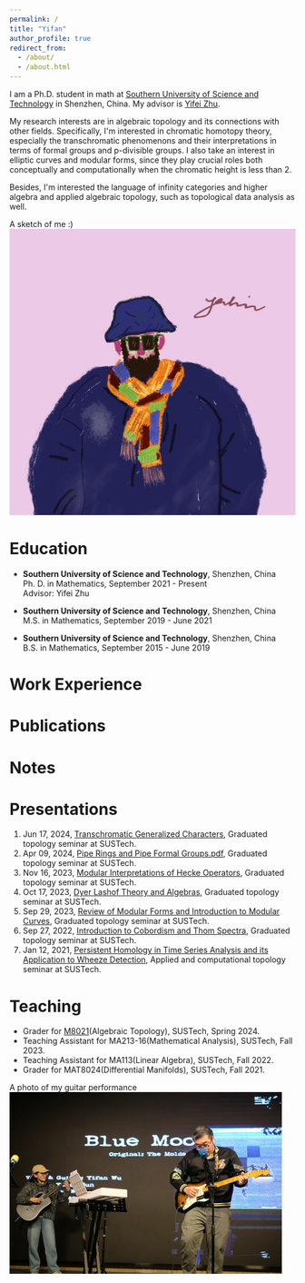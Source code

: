 ```yaml
---
permalink: /
title: "Yifan"
author_profile: true
redirect_from: 
  - /about/
  - /about.html
---
```


I am a Ph.D. student in math at [Southern University of Science and Technology](https://math.sustech.edu.cn/?lang=en) in Shenzhen, China. 
My advisor is [Yifei Zhu](https://yifeizhu.github.io/).

My research interests are in algebraic topology and its connections with other fields. Specifically, I'm interested in chromatic homotopy theory, especially the 
transchromatic phenomenons and their interpretations in terms of formal groups and p-divisible groups. I also take an interest in elliptic curves and modular forms,
since they play crucial roles both conceptually and computationally when the chromatic height is less than 2.

Besides, I'm interested the language of infinity categories and higher algebra
and applied algebraic topology, such as topological data analysis as well.

A sketch of me :)<br>
![A sketch of me](/images/sketch1.jpg)


Education
======
* **Southern University of Science and Technology**, Shenzhen, China  
    Ph. D. in Mathematics, September 2021 - Present<br>
    Advisor: Yifei Zhu

* **Southern University of Science and Technology**, Shenzhen, China  
    M.S. in Mathematics, September 2019 - June 2021
  
* **Southern University of Science and Technology**, Shenzhen, China  
    B.S. in Mathematics, September 2015 - June 2019

Work Experience
======


Publications
======


Notes
======


Presentations
======
1. Jun 17, 2024, [Transchromatic Generalized Characters](https://Wuyf19970105.github.io/files/Transchromatic_Generalized_Characters.pdf), Graduated topology seminar at SUSTech.
1. Apr 09, 2024, [Pipe Rings and Pipe Formal Groups.pdf](https://Wuyf19970105.github.io/files/Pipe_Rings_and_Pipe_Formal_Groups.pdf), Graduated topology seminar at SUSTech.
2. Nov 16, 2023, [Modular Interpretations of Hecke Operators](https://Wuyf19970105.github.io/files/Modular_Interpretations_of_Hecke_Operators.pdf), Graduated topology seminar at SUSTech.
4. Oct 17, 2023, [Dyer Lashof Theory and Algebras](https://Wuyf19970105.github.io/files/Dyer_Lashof_Theory_and_Algebras.pdf), Graduated topology seminar at SUSTech.
5. Sep 29, 2023, [Review of Modular Forms and Introduction to Modular Curves](https://Wuyf19970105.github.io/files/Review_of_Modular_Forms_and_Introduction_to_Modular_Curves.pdf), Graduated topology seminar at SUSTech.
6. Sep 27, 2022, [Introduction to Cobordism and Thom Spectra](https://Wuyf19970105.github.io/files/Pontrjagin-Thom.pdf), Graduated topology seminar at SUSTech.
7. Jan 12, 2021, [Persistent Homology in Time Series Analysis and its Application to Wheeze Detection](https://Wuyf19970105.github.io/files/TDA.pdf), Applied and computational topology seminar at SUSTech.

Teaching
======
* Grader for [M8021](https://yifeizhu.github.io/8021/2024/)(Algebraic Topology), SUSTech, Spring 2024.
* Teaching Assistant for MA213-16(Mathematical Analysis), SUSTech, Fall 2023.
* Teaching Assistant for MA113(Linear Algebra), SUSTech, Fall 2022.
* Grader for MAT8024(Differential Manifolds), SUSTech, Fall 2021.

A photo of my guitar performance<br>
![Editing a markdown file for a talk](/images/bm1.jpg#pic_center)



